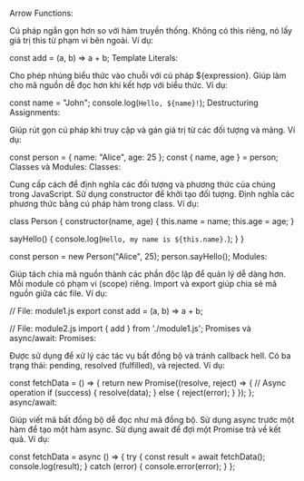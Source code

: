 Arrow Functions:

Cú pháp ngắn gọn hơn so với hàm truyền thống.
Không có this riêng, nó lấy giá trị this từ phạm vi bên ngoài.
Ví dụ:

const add = (a, b) => a + b;
Template Literals:

Cho phép nhúng biểu thức vào chuỗi với cú pháp ${expression}.
Giúp làm cho mã nguồn dễ đọc hơn khi kết hợp với biểu thức.
Ví dụ:

const name = "John";
console.log(`Hello, ${name}!`);
Destructuring Assignments:

Giúp rút gọn cú pháp khi truy cập và gán giá trị từ các đối tượng và mảng.
Ví dụ:

const person = { name: "Alice", age: 25 };
const { name, age } = person;
Classes và Modules:
Classes:

Cung cấp cách để định nghĩa các đối tượng và phương thức của chúng trong JavaScript.
Sử dụng constructor để khởi tạo đối tượng.
Định nghĩa các phương thức bằng cú pháp hàm trong class.
Ví dụ:

class Person {
  constructor(name, age) {
    this.name = name;
    this.age = age;
  }

  sayHello() {
    console.log(`Hello, my name is ${this.name}.`);
  }
}

const person = new Person("Alice", 25);
person.sayHello();
Modules:

Giúp tách chia mã nguồn thành các phần độc lập để quản lý dễ dàng hơn.
Mỗi module có phạm vi (scope) riêng.
Import và export giúp chia sẻ mã nguồn giữa các file.
Ví dụ:

// File: module1.js
export const add = (a, b) => a + b;

// File: module2.js
import { add } from './module1.js';
Promises và async/await:
Promises:

Được sử dụng để xử lý các tác vụ bất đồng bộ và tránh callback hell.
Có ba trạng thái: pending, resolved (fulfilled), và rejected.
Ví dụ:

const fetchData = () => {
  return new Promise((resolve, reject) => {
    // Async operation
    if (success) {
      resolve(data);
    } else {
      reject(error);
    }
  });
};
async/await:

Giúp viết mã bất đồng bộ dễ đọc như mã đồng bộ.
Sử dụng async trước một hàm để tạo một hàm async.
Sử dụng await để đợi một Promise trả về kết quả.
Ví dụ:

const fetchData = async () => {
  try {
    const result = await fetchData();
    console.log(result);
  } catch (error) {
    console.error(error);
  }
};